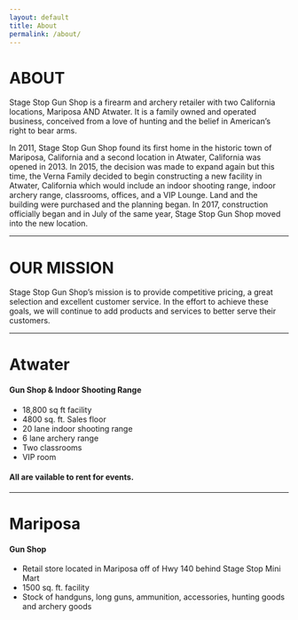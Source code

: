 ```yaml
---
layout: default
title: About
permalink: /about/
---
```


# ABOUT
Stage Stop Gun Shop is a firearm and archery retailer with two California locations, Mariposa AND Atwater. It is a family owned and operated business, conceived from a love of hunting and the belief in American’s right to bear arms. 

In 2011, Stage Stop Gun Shop found its first home in the historic town of Mariposa, California and a second location in Atwater, California was opened in 2013. In 2015, the decision was made to expand again but this time, the Verna Family decided to begin constructing a new facility in Atwater, California which would include an indoor shooting range, indoor archery range, classrooms, offices, and a VIP Lounge.  Land and the building were purchased and the planning began.  In 2017, construction officially began and in July of the same year, Stage Stop Gun Shop moved into the new location.

<hr>

# OUR MISSION
Stage Stop Gun Shop’s mission is to provide competitive pricing, a great selection and excellent customer service.  In the effort to achieve these goals, we will continue to add products and services to better serve their customers. 

<hr>

# Atwater
#### Gun Shop & Indoor Shooting Range

- 18,800 sq ft facility 
- 4800 sq. ft. Sales floor
- 20 lane indoor shooting range
- 6 lane archery range
- Two classrooms
- VIP room  

#### All are vailable to rent for events.

<hr>

# Mariposa
#### Gun Shop
- Retail store located in Mariposa off of Hwy 140 behind Stage Stop Mini Mart
- 1500 sq. ft. facility
- Stock of handguns, long guns, ammunition, accessories, hunting goods and archery goods

